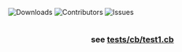 ![Downloads](https://img.shields.io/github/downloads/svan9/cuba/total) ![Contributors](https://img.shields.io/github/contributors/svan9/cuba?color=dark-green) ![Issues](https://img.shields.io/github/issues/svan9/cuba)
 <!-- ![License](https://img.shields.io/github/license/svan9/cuba) -->

</div>
<div style="display: flex; align-items: center; justify-content: center; gap: 1rem;">


### see [tests/cb/test1.cb](./tests/cb/test1.cb)


</div>
